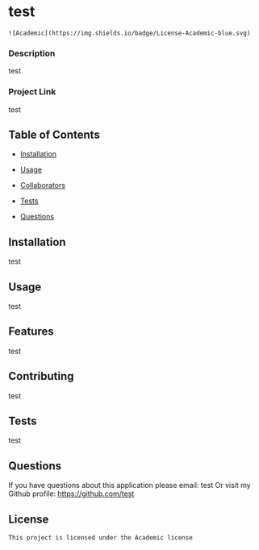 # test
    ![Academic](https://img.shields.io/badge/License-Academic-blue.svg)
  ### Description
  test

  ### Project Link
  test

  ## Table of Contents
  * [Installation](##Installation)
  * [Usage](##Usage)
   
  * [Collaborators](##contributing)
  * [Tests](##Test)
  * [Questions](##Questions)
  
  ## Installation
  test

  ## Usage
  test

  ## Features
  test

  ## Contributing
  test

  ## Tests
  test

  ## Questions
  If you have questions about this application please email: test
  Or visit my Github profile: https://github.com/test

  ## License

    This project is licensed under the Academic license